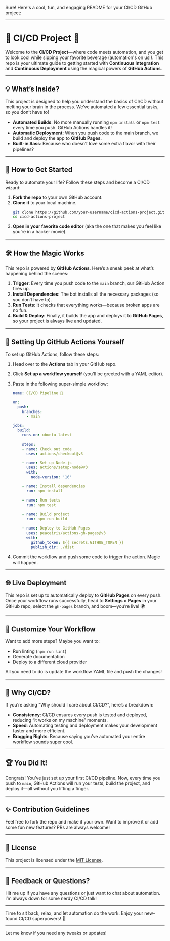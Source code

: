 Sure! Here's a cool, fun, and engaging README for your CI/CD GitHub project:

---

# 🎉 CI/CD Project 🎉

Welcome to the **CI/CD Project**—where code meets automation, and you get to look cool while sipping your favorite beverage (automation's on us!). This repo is your ultimate guide to getting started with **Continuous Integration** and **Continuous Deployment** using the magical powers of **GitHub Actions**.

---

## 💡 What’s Inside?
This project is designed to help you understand the basics of CI/CD without melting your brain in the process. We’ve automated a few essential tasks, so you don’t have to!

- **Automated Builds**: No more manually running `npm install` or `npm test` every time you push. GitHub Actions handles it!
- **Automatic Deployment**: When you push code to the main branch, we build and deploy the app to **GitHub Pages**.
- **Built-in Sass**: Because who doesn’t love some extra flavor with their pipelines?

---

## 🚀 How to Get Started

Ready to automate your life? Follow these steps and become a CI/CD wizard:

1. **Fork the repo** to your own GitHub account.
2. **Clone it** to your local machine.
   ```bash
   git clone https://github.com/your-username/cicd-actions-project.git
   cd cicd-actions-project
   ```
3. **Open in your favorite code editor** (aka the one that makes you feel like you’re in a hacker movie).

---

## 🛠️ How the Magic Works

This repo is powered by **GitHub Actions**. Here’s a sneak peek at what’s happening behind the scenes:

1. **Trigger**: Every time you push code to the `main` branch, our GitHub Action fires up.
2. **Install Dependencies**: The bot installs all the necessary packages (so you don’t have to).
3. **Run Tests**: It checks that everything works—because broken apps are no fun.
4. **Build & Deploy**: Finally, it builds the app and deploys it to **GitHub Pages**, so your project is always live and updated.

---

## 🎯 Setting Up GitHub Actions Yourself

To set up GitHub Actions, follow these steps:

1. Head over to the **Actions** tab in your GitHub repo.
2. Click **Set up a workflow yourself** (you'll be greeted with a YAML editor).
3. Paste in the following super-simple workflow:
   ```yaml
   name: CI/CD Pipeline 🎉

   on:
     push:
       branches:
         - main

   jobs:
     build:
       runs-on: ubuntu-latest

       steps:
       - name: Check out code
         uses: actions/checkout@v3

       - name: Set up Node.js
         uses: actions/setup-node@v3
         with:
           node-version: '16'

       - name: Install dependencies
         run: npm install

       - name: Run tests
         run: npm test
       
       - name: Build project
         run: npm run build

       - name: Deploy to GitHub Pages
         uses: peaceiris/actions-gh-pages@v3
         with:
           github_token: ${{ secrets.GITHUB_TOKEN }}
           publish_dir: ./dist
   ```

4. Commit the workflow and push some code to trigger the action. Magic will happen.

---

## 🌐 Live Deployment

This repo is set up to automatically deploy to **GitHub Pages** on every push. Once your workflow runs successfully, head to **Settings > Pages** in your GitHub repo, select the `gh-pages` branch, and boom—you’re live! 🌍

---

## 🔧 Customize Your Workflow

Want to add more steps? Maybe you want to:

- Run linting (`npm run lint`)
- Generate documentation
- Deploy to a different cloud provider

All you need to do is update the workflow YAML file and push the changes!

---

## 🤯 Why CI/CD?

If you’re asking "Why should I care about CI/CD?", here’s a breakdown:

- **Consistency**: CI/CD ensures every push is tested and deployed, reducing “it works on my machine” moments.
- **Speed**: Automating testing and deployment makes your development faster and more efficient.
- **Bragging Rights**: Because saying you’ve automated your entire workflow sounds super cool.

---

## 🏆 You Did It!

Congrats! You’ve just set up your first CI/CD pipeline. Now, every time you push to `main`, GitHub Actions will run your tests, build the project, and deploy it—all without you lifting a finger.

---

## ✨ Contribution Guidelines

Feel free to fork the repo and make it your own. Want to improve it or add some fun new features? PRs are always welcome!

---

## 📃 License

This project is licensed under the [MIT License](LICENSE).

---

## 💬 Feedback or Questions?

Hit me up if you have any questions or just want to chat about automation. I’m always down for some nerdy CI/CD talk!

---

Time to sit back, relax, and let automation do the work. Enjoy your new-found CI/CD superpowers! 🚀

---

Let me know if you need any tweaks or updates!
